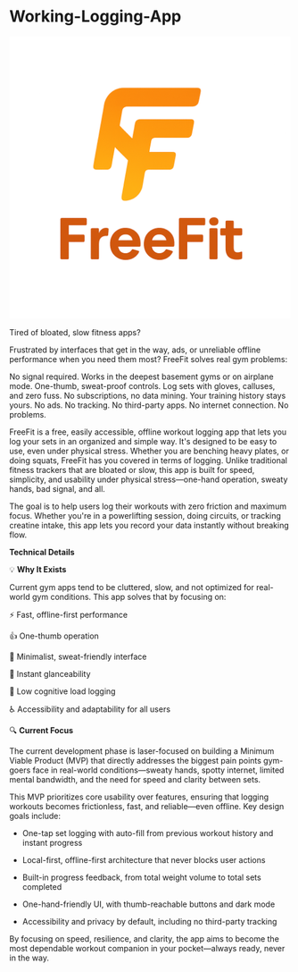 # Working-Logging-App

![Alt FreeFit Logo](assets/images/freefit_logo.png)

Tired of bloated, slow fitness apps?

Frustrated by interfaces that get in the way, ads, or unreliable offline performance when you need them most?
FreeFit solves real gym problems:

No signal required. Works in the deepest basement gyms or on airplane mode.
One-thumb, sweat-proof controls. Log sets with gloves, calluses, and zero fuss.
No subscriptions, no data mining. Your training history stays yours.
No ads. No tracking. No third-party apps.
No internet connection. No problems.

FreeFit is a free, easily accessible, offline workout logging app that lets you log your sets in an organized and simple way. It's designed to be easy to use, even under physical stress. Whether you are benching heavy plates, or doing squats, FreeFit has you covered in terms of logging. Unlike traditional fitness trackers that are bloated or slow, this app is built for speed, simplicity, and usability under physical stress—one-hand operation, sweaty hands, bad signal, and all.

The goal is to help users log their workouts with zero friction and maximum focus. Whether you're in a powerlifting session, doing circuits, or tracking creatine intake, this app lets you record your data instantly without breaking flow.


**Technical Details**


💡 **Why It Exists**

Current gym apps tend to be cluttered, slow, and not optimized for real-world gym conditions. This app solves that by focusing on:

⚡️ Fast, offline-first performance

👍 One-thumb operation

🧼 Minimalist, sweat-friendly interface

👀 Instant glanceability

🧠 Low cognitive load logging

♿️ Accessibility and adaptability for all users

🔍 **Current Focus**

The current development phase is laser-focused on building a Minimum Viable Product (MVP) that directly addresses the biggest pain points gym-goers face in real-world conditions—sweaty hands, spotty internet, limited mental bandwidth, and the need for speed and clarity between sets.

This MVP prioritizes core usability over features, ensuring that logging workouts becomes frictionless, fast, and reliable—even offline. Key design goals include:

- One-tap set logging with auto-fill from previous workout history and instant progress

- Local-first, offline-first architecture that never blocks user actions

- Built-in progress feedback, from total weight volume to total sets completed

- One-hand-friendly UI, with thumb-reachable buttons and dark mode

- Accessibility and privacy by default, including no third-party tracking

By focusing on speed, resilience, and clarity, the app aims to become the most dependable workout companion in your pocket—always ready, never in the way.




